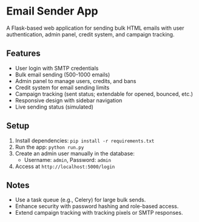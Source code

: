 # Email Sender App

A Flask-based web application for sending bulk HTML emails with user authentication, admin panel, credit system, and campaign tracking.

## Features
- User login with SMTP credentials
- Bulk email sending (500-1000 emails)
- Admin panel to manage users, credits, and bans
- Credit system for email sending limits
- Campaign tracking (sent status; extendable for opened, bounced, etc.)
- Responsive design with sidebar navigation
- Live sending status (simulated)

## Setup
1. Install dependencies: `pip install -r requirements.txt`
2. Run the app: `python run.py`
3. Create an admin user manually in the database:
   - Username: `admin`, Password: `admin`
4. Access at `http://localhost:5000/login`

## Notes
- Use a task queue (e.g., Celery) for large bulk sends.
- Enhance security with password hashing and role-based access.
- Extend campaign tracking with tracking pixels or SMTP responses.